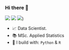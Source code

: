 ### Hi there 👋

[<img src="https://img.shields.io/badge/linkedin-%230077B5.svg?&style=for-the-badge&logo=linkedin&logoColor=white" />](www.linkedin.com/in/evan-kahacho) 
[<img src="https://img.shields.io/badge/github-%2312100E.svg?&style=for-the-badge&logo=github&logoColor=white" />](https://github.com/Kahacho) 
[<img src="https://img.shields.io/badge/twitter-%231DA1F2.svg?&style=for-the-badge&logo=twitter&logoColor=white" />](https://twitter.com/kahachoevan)) 

- :chart_with_upwards_trend: Data Scientist. 
- 📚 MSc. Applied Statistics
- 🧰 I build with: `Python` & `R`


<!---
Kahacho/Kahacho is a ✨ special ✨ repository because its `README.md` (this file) appears on your GitHub profile.
You can click the Preview link to take a look at your changes.
--->
